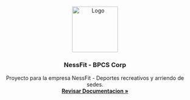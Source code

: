 <!-- Improved compatibility of back to top link: See: https://github.com/othneildrew/Best-README-Template/pull/73 -->
<a name="readme-top"></a>
<!--
*** Thanks for checking out the Best-README-Template. If you have a suggestion
*** that would make this better, please fork the repo and create a pull request
*** or simply open an issue with the tag "enhancement".
*** Don't forget to give the project a star!
*** Thanks again! Now go create something AMAZING! :D
-->





<!-- PROJECT LOGO -->
<br />
<div align="center">
  <a href="https://github.com/othneildrew/Best-README-Template">
    <img src="https://i.imgur.com/263b58v.png" alt="Logo" width="120" height="120">
  </a>

  <h3 align="center">NessFit - BPCS Corp</h3>

  <p align="center">
    Proyecto para la empresa NessFit - Deportes recreativos y arriendo de sedes.
    <br />
    <a href="https://github.com/othneildrew/Best-README-Template"><strong>Revisar Documentacion »</strong></a>
    <br />
    <br />

  </p>
</div>



